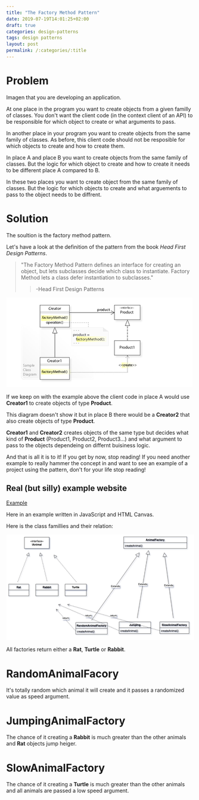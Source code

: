 ```yaml
---
title: "The Factory Method Pattern"
date: 2019-07-19T14:01:25+02:00
draft: true
categories: design-patterns
tags: design patterns
layout: post
permalink: /:categories/:title
---
```




# Problem    
Imagen that you are developing an application. 

At one place in the program you want to create objects from a given
familly of classes. You don't want the client code (in the context
client of an API) to be responsible for which object to create or what
arguments to pass.


In another place in your program you want to create objects from the
same family of classes. As before, this client code should not be
resposible for which objects to create and how to create them. 

In place A and place B you want to create objects from the same family
of classes. But the logic for which object to create and how to create
it needs to be different place A compared to B.


In these two places you want to create object from the same family of
classes. But the logic for which objects to create and what arguements
to pass to the object needs to be diffrent.


# Solution

The soultion is the factory method pattern.

Let's have a look at the definition of the pattern from the book _Head First Design Patterns_.


>"The Factory Method Pattern defines an interface for creating an object,
 but lets subclasses decide which class to instantiate. Factory Method 
 lets a class defer instantiation to subclasses." <br>
>> -Head First Design Patterns

![Factory method pattern](/assets/img/factory-method-pattern.jpg)

If we keep on with the example above the client code in place A would
use **Creator1** to create objects of type **Product**. 

This diagram doesn't show it but in place B there would be a
**Creator2** that also create objects of type **Product**. 

**Creator1** and **Creator2** creates objects of the same type but decides
what kind of **Product** (Product1, Product2, Product3...) and what
argument to pass to the objects dependeing on differnt buisiness logic.

And that is all it is to it! If you get by now, stop reading! If you
need another example to really hammer the concept in and want to see
an example of a project using the pattern, don't for your life stop
reading!

## Real (but silly) example website


[Example](https://www.google.com)

Here in an example written in JavaScript and HTML Canvas. 

Here is the class famillies and their relation:

![Animal factory](/assets/img/animal-factory-method-pattern.png)

All factories return either a **Rat**, **Turtle** or **Rabbit**.

# RandomAnimalFacory

It's totally random which animal it will create and it passes a
randomized value as speed argument.

# JumpingAnimalFactory

The chance of it creating a **Rabbit** is much greater than the other
animals and **Rat** objects jump heiger.

# SlowAnimalFactory

The chance of it creating a **Turtle** is much greater than the other
animals and all animals are passed a low speed argument.
